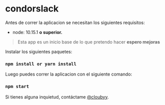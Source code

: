 # condorslack

Antes de correr la aplicacion se necesitan los siguientes requisitos:

- node: 10.15.1 **o superior.**

> Esta app es un inicio base de lo que pretendo hacer **espero mejoras**

Instalar los siguientes paquetes:

### `npm install or yarn install`

Luego puedes correr la aplicacion con el siguiente comando:

### `npm start`

Si tienes alguna inquietud, contáctame [@cloubyy](https://twitter.com/cloubyy).
